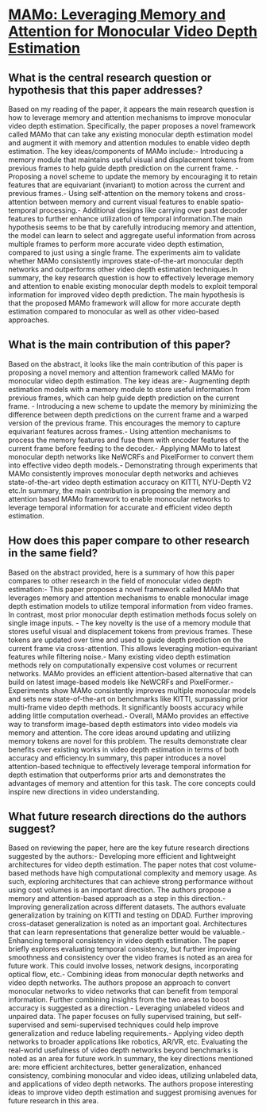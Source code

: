 # [MAMo: Leveraging Memory and Attention for Monocular Video Depth   Estimation](https://arxiv.org/abs/2307.14336)

## What is the central research question or hypothesis that this paper addresses?

Based on my reading of the paper, it appears the main research question is how to leverage memory and attention mechanisms to improve monocular video depth estimation. Specifically, the paper proposes a novel framework called MAMo that can take any existing monocular depth estimation model and augment it with memory and attention modules to enable video depth estimation. The key ideas/components of MAMo include:- Introducing a memory module that maintains useful visual and displacement tokens from previous frames to help guide depth prediction on the current frame. - Proposing a novel scheme to update the memory by encouraging it to retain features that are equivariant (invariant) to motion across the current and previous frames.- Using self-attention on the memory tokens and cross-attention between memory and current visual features to enable spatio-temporal processing.- Additional designs like carrying over past decoder features to further enhance utilization of temporal information.The main hypothesis seems to be that by carefully introducing memory and attention, the model can learn to select and aggregate useful information from across multiple frames to perform more accurate video depth estimation, compared to just using a single frame. The experiments aim to validate whether MAMo consistently improves state-of-the-art monocular depth networks and outperforms other video depth estimation techniques.In summary, the key research question is how to effectively leverage memory and attention to enable existing monocular depth models to exploit temporal information for improved video depth prediction. The main hypothesis is that the proposed MAMo framework will allow for more accurate depth estimation compared to monocular as well as other video-based approaches.


## What is the main contribution of this paper?

Based on the abstract, it looks like the main contribution of this paper is proposing a novel memory and attention framework called MAMo for monocular video depth estimation. The key ideas are:- Augmenting depth estimation models with a memory module to store useful information from previous frames, which can help guide depth prediction on the current frame. - Introducing a new scheme to update the memory by minimizing the difference between depth predictions on the current frame and a warped version of the previous frame. This encourages the memory to capture equivariant features across frames.- Using attention mechanisms to process the memory features and fuse them with encoder features of the current frame before feeding to the decoder.- Applying MAMo to latest monocular depth networks like NeWCRFs and PixelFormer to convert them into effective video depth models.- Demonstrating through experiments that MAMo consistently improves monocular depth networks and achieves state-of-the-art video depth estimation accuracy on KITTI, NYU-Depth V2 etc.In summary, the main contribution is proposing the memory and attention based MAMo framework to enable monocular networks to leverage temporal information for accurate and efficient video depth estimation.


## How does this paper compare to other research in the same field?

Based on the abstract provided, here is a summary of how this paper compares to other research in the field of monocular video depth estimation:- This paper proposes a novel framework called MAMo that leverages memory and attention mechanisms to enable monocular image depth estimation models to utilize temporal information from video frames. In contrast, most prior monocular depth estimation methods focus solely on single image inputs. - The key novelty is the use of a memory module that stores useful visual and displacement tokens from previous frames. These tokens are updated over time and used to guide depth prediction on the current frame via cross-attention. This allows leveraging motion-equivariant features while filtering noise.- Many existing video depth estimation methods rely on computationally expensive cost volumes or recurrent networks. MAMo provides an efficient attention-based alternative that can build on latest image-based models like NeWCRFs and PixelFormer.- Experiments show MAMo consistently improves multiple monocular models and sets new state-of-the-art on benchmarks like KITTI, surpassing prior multi-frame video depth methods. It significantly boosts accuracy while adding little computation overhead.- Overall, MAMo provides an effective way to transform image-based depth estimators into video models via memory and attention. The core ideas around updating and utilizing memory tokens are novel for this problem. The results demonstrate clear benefits over existing works in video depth estimation in terms of both accuracy and efficiency.In summary, this paper introduces a novel attention-based technique to effectively leverage temporal information for depth estimation that outperforms prior arts and demonstrates the advantages of memory and attention for this task. The core concepts could inspire new directions in video understanding.


## What future research directions do the authors suggest?

Based on reviewing the paper, here are the key future research directions suggested by the authors:- Developing more efficient and lightweight architectures for video depth estimation. The paper notes that cost volume-based methods have high computational complexity and memory usage. As such, exploring architectures that can achieve strong performance without using cost volumes is an important direction. The authors propose a memory and attention-based approach as a step in this direction.- Improving generalization across different datasets. The authors evaluate generalization by training on KITTI and testing on DDAD. Further improving cross-dataset generalization is noted as an important goal. Architectures that can learn representations that generalize better would be valuable.- Enhancing temporal consistency in video depth estimation. The paper briefly explores evaluating temporal consistency, but further improving smoothness and consistency over the video frames is noted as an area for future work. This could involve losses, network designs, incorporating optical flow, etc.- Combining ideas from monocular depth networks and video depth networks. The authors propose an approach to convert monocular networks to video networks that can benefit from temporal information. Further combining insights from the two areas to boost accuracy is suggested as a direction.- Leveraging unlabeled videos and unpaired data. The paper focuses on fully supervised training, but self-supervised and semi-supervised techniques could help improve generalization and reduce labeling requirements.- Applying video depth networks to broader applications like robotics, AR/VR, etc. Evaluating the real-world usefulness of video depth networks beyond benchmarks is noted as an area for future work.In summary, the key directions mentioned are: more efficient architectures, better generalization, enhanced consistency, combining monocular and video ideas, utilizing unlabeled data, and applications of video depth networks. The authors propose interesting ideas to improve video depth estimation and suggest promising avenues for future research in this area.

